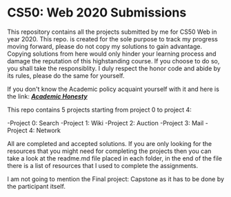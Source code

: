 # CS50: Web 2020 Submissions

This repository contains all the projects submitted by me for CS50 Web in year 2020. This repo. is created for the sole purpose to track my progress moving forward, please do not copy my solutions to gain advantage. Copying solutions from here would only hinder your learning process and damage the reputation of this highstanding course. If you choose to do so, you shall take the responsiblity. I duly respect the honor code and abide by its rules, please do the same for yourself. 

If you don't know the Academic policy acquaint yourself with it and here is the link: 
***[Academic Honesty](https://cs50.harvard.edu/web/2020/honesty/)***

This repo contains 5 projects starting from project 0 to project 4:

-Project 0: Search
-Project 1: Wiki
-Project 2: Auction
-Project 3: Mail
-Project 4: Network

All are completed and accepted solutions. If you are only looking for the resources that you might need for completing the projects then you can take a look at the readme.md file placed in each folder, in the end of the file there is a list of resources that I used to complete the assignments. 

I am not going to mention the Final project: Capstone as it has to be done by the participant itself.
